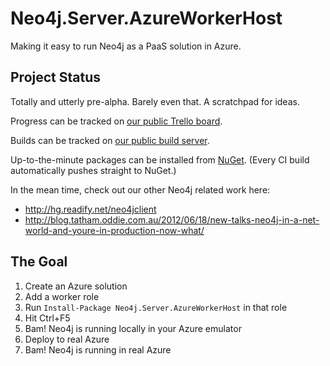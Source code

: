 Neo4j.Server.AzureWorkerHost
============================

Making it easy to run Neo4j as a PaaS solution in Azure.

## Project Status

Totally and utterly pre-alpha. Barely even that. A scratchpad for ideas.

Progress can be tracked on [our public Trello board](https://trello.com/b/b27rGYoY).

Builds can be tracked on [our public build server](https://tc.readifycloud.com/viewType.html?buildTypeId=bt11&guest=1).

Up-to-the-minute packages can be installed from [NuGet](https://nuget.org/packages/Neo4j.Server.AzureWorkerHost). (Every CI build automatically pushes straight to NuGet.)

In the mean time, check out our other Neo4j related work here:

* http://hg.readify.net/neo4jclient
* http://blog.tatham.oddie.com.au/2012/06/18/new-talks-neo4j-in-a-net-world-and-youre-in-production-now-what/

## The Goal

1. Create an Azure solution
2. Add a worker role
3. Run `Install-Package Neo4j.Server.AzureWorkerHost` in that role
4. Hit Ctrl+F5
5. Bam! Neo4j is running locally in your Azure emulator
6. Deploy to real Azure
7. Bam! Neo4j is running in real Azure
